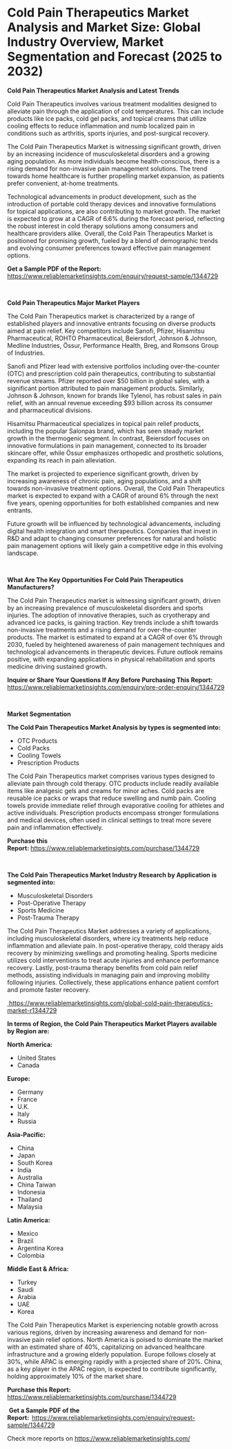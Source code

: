 <p><h1>Cold Pain Therapeutics Market Analysis and Market Size: Global Industry Overview, Market Segmentation and Forecast (2025 to 2032)</h1></p><p><strong>Cold Pain Therapeutics Market Analysis and Latest Trends</strong></p>
<p><p>Cold Pain Therapeutics involves various treatment modalities designed to alleviate pain through the application of cold temperatures. This can include products like ice packs, cold gel packs, and topical creams that utilize cooling effects to reduce inflammation and numb localized pain in conditions such as arthritis, sports injuries, and post-surgical recovery. </p><p>The Cold Pain Therapeutics Market is witnessing significant growth, driven by an increasing incidence of musculoskeletal disorders and a growing aging population. As more individuals become health-conscious, there is a rising demand for non-invasive pain management solutions. The trend towards home healthcare is further propelling market expansion, as patients prefer convenient, at-home treatments.</p><p>Technological advancements in product development, such as the introduction of portable cold therapy devices and innovative formulations for topical applications, are also contributing to market growth. The market is expected to grow at a CAGR of 6.6% during the forecast period, reflecting the robust interest in cold therapy solutions among consumers and healthcare providers alike. Overall, the Cold Pain Therapeutics Market is positioned for promising growth, fueled by a blend of demographic trends and evolving consumer preferences toward effective pain management options.</p></p>
<p><strong>Get a Sample PDF of the Report:&nbsp;</strong> <a href="https://www.reliablemarketinsights.com/enquiry/request-sample/1344729?utm_campaign=3277&utm_medium=2&utm_source=Github&utm_content=ia&utm_term=05032025&utm_id=cold-pain-therapeutics">https://www.reliablemarketinsights.com/enquiry/request-sample/1344729</a></p>
<p>&nbsp;</p>
<p><strong>Cold Pain Therapeutics Major Market Players</strong></p>
<p><p>The Cold Pain Therapeutics market is characterized by a range of established players and innovative entrants focusing on diverse products aimed at pain relief. Key competitors include Sanofi, Pfizer, Hisamitsu Pharmaceutical, ROHTO Pharmaceutical, Beiersdorf, Johnson & Johnson, Medline Industries, Össur, Performance Health, Breg, and Romsons Group of Industries.</p><p>Sanofi and Pfizer lead with extensive portfolios including over-the-counter (OTC) and prescription cold pain therapeutics, contributing to substantial revenue streams. Pfizer reported over $50 billion in global sales, with a significant portion attributed to pain management products. Similarly, Johnson & Johnson, known for brands like Tylenol, has robust sales in pain relief, with an annual revenue exceeding $93 billion across its consumer and pharmaceutical divisions. </p><p>Hisamitsu Pharmaceutical specializes in topical pain relief products, including the popular Salonpas brand, which has seen steady market growth in the thermogenic segment. In contrast, Beiersdorf focuses on innovative formulations in pain management, connected to its broader skincare offer, while Össur emphasizes orthopedic and prosthetic solutions, expanding its reach in pain alleviation.</p><p>The market is projected to experience significant growth, driven by increasing awareness of chronic pain, aging populations, and a shift towards non-invasive treatment options. Overall, the Cold Pain Therapeutics market is expected to expand with a CAGR of around 6% through the next five years, opening opportunities for both established companies and new entrants.</p><p>Future growth will be influenced by technological advancements, including digital health integration and smart therapeutics. Companies that invest in R&D and adapt to changing consumer preferences for natural and holistic pain management options will likely gain a competitive edge in this evolving landscape.</p></p>
<p>&nbsp;</p>
<p><strong>What Are The Key Opportunities For Cold Pain Therapeutics Manufacturers?</strong></p>
<p><p>The Cold Pain Therapeutics market is witnessing significant growth, driven by an increasing prevalence of musculoskeletal disorders and sports injuries. The adoption of innovative therapies, such as cryotherapy and advanced ice packs, is gaining traction. Key trends include a shift towards non-invasive treatments and a rising demand for over-the-counter products. The market is estimated to expand at a CAGR of over 6% through 2030, fueled by heightened awareness of pain management techniques and technological advancements in therapeutic devices. Future outlook remains positive, with expanding applications in physical rehabilitation and sports medicine driving sustained growth.</p></p>
<p><strong>Inquire or Share Your Questions If Any Before Purchasing This Report:</strong> <a href="https://www.reliablemarketinsights.com/enquiry/pre-order-enquiry/1344729?utm_campaign=3277&utm_medium=2&utm_source=Github&utm_content=ia&utm_term=05032025&utm_id=cold-pain-therapeutics">https://www.reliablemarketinsights.com/enquiry/pre-order-enquiry/1344729</a></p>
<p>&nbsp;</p>
<p><strong>Market Segmentation</strong></p>
<p><strong>The Cold Pain Therapeutics Market Analysis by types is segmented into:</strong></p>
<p><ul><li>OTC Products</li><li>Cold Packs</li><li>Cooling Towels</li><li>Prescription Products</li></ul></p>
<p><p>The Cold Pain Therapeutics market comprises various types designed to alleviate pain through cold therapy. OTC products include readily available items like analgesic gels and creams for minor aches. Cold packs are reusable ice packs or wraps that reduce swelling and numb pain. Cooling towels provide immediate relief through evaporative cooling for athletes and active individuals. Prescription products encompass stronger formulations and medical devices, often used in clinical settings to treat more severe pain and inflammation effectively.</p></p>
<p><strong>Purchase this Report:&nbsp;</strong><a href="https://www.reliablemarketinsights.com/purchase/1344729?utm_campaign=3277&utm_medium=2&utm_source=Github&utm_content=ia&utm_term=05032025&utm_id=cold-pain-therapeutics">https://www.reliablemarketinsights.com/purchase/1344729</a></p>
<p>&nbsp;</p>
<p><strong>The Cold Pain Therapeutics Market Industry Research by Application is segmented into:</strong></p>
<p><ul><li>Musculoskeletal Disorders</li><li>Post-Operative Therapy</li><li>Sports Medicine</li><li>Post-Trauma Therapy</li></ul></p>
<p><p>The Cold Pain Therapeutics Market addresses a variety of applications, including musculoskeletal disorders, where icy treatments help reduce inflammation and alleviate pain. In post-operative therapy, cold therapy aids recovery by minimizing swellings and promoting healing. Sports medicine utilizes cold interventions to treat acute injuries and enhance performance recovery. Lastly, post-trauma therapy benefits from cold pain relief methods, assisting individuals in managing pain and improving mobility following injuries. Collectively, these applications enhance patient comfort and promote faster recovery.</p></p>
<p><a href="https://www.reliablemarketinsights.com/global-cold-pain-therapeutics-market-r1344729?utm_campaign=3277&utm_medium=2&utm_source=Github&utm_content=ia&utm_term=05032025&utm_id=cold-pain-therapeutics">&nbsp;https://www.reliablemarketinsights.com/global-cold-pain-therapeutics-market-r1344729</a></p>
<p><strong>In terms of Region, the Cold Pain Therapeutics Market Players available by Region are:</strong></p>
<p>
    <p> <strong> North America: </strong>
        <ul>
            <li>United States</li>
            <li>Canada</li>
        </ul>
        </p> 
    <p> <strong> Europe: </strong>
        <ul>
            <li>Germany</li>
            <li>France</li>
            <li>U.K.</li>
            <li>Italy</li>
            <li>Russia</li>
        </ul>
        </p> 
    <p> <strong> Asia-Pacific: </strong>
        <ul>
            <li>China</li>
            <li>Japan</li>
            <li>South Korea</li>
            <li>India</li>
            <li>Australia</li>
            <li>China Taiwan</li>
            <li>Indonesia</li>
            <li>Thailand</li>
            <li>Malaysia</li>
        </ul>
        </p> 
    <p> <strong> Latin America: </strong>
        <ul>
            <li>Mexico</li>
            <li>Brazil</li>
            <li>Argentina Korea</li>
            <li>Colombia</li>
        </ul>
        </p> 
    <p> <strong> Middle East & Africa: </strong>
        <ul>
            <li>Turkey</li>
            <li>Saudi</li>
            <li>Arabia</li>
            <li>UAE</li>
            <li>Korea</li>
        </ul>
    </p>
    </p>
<p><p>The Cold Pain Therapeutics Market is experiencing notable growth across various regions, driven by increasing awareness and demand for non-invasive pain relief options. North America is poised to dominate the market with an estimated share of 40%, capitalizing on advanced healthcare infrastructure and a growing elderly population. Europe follows closely at 30%, while APAC is emerging rapidly with a projected share of 20%. China, as a key player in the APAC region, is expected to contribute significantly, holding approximately 10% of the market share.</p></p>
<p><strong>Purchase this Report: </strong><a href="https://www.reliablemarketinsights.com/purchase/1344729?utm_campaign=3277&utm_medium=2&utm_source=Github&utm_content=ia&utm_term=05032025&utm_id=cold-pain-therapeutics">https://www.reliablemarketinsights.com/purchase/1344729</a></p>
<p>&nbsp;<strong>Get a Sample PDF of the Report:&nbsp;&nbsp;</strong><a href="https://www.reliablemarketinsights.com/enquiry/request-sample/1344729?utm_campaign=3277&utm_medium=2&utm_source=Github&utm_content=ia&utm_term=05032025&utm_id=cold-pain-therapeutics">https://www.reliablemarketinsights.com/enquiry/request-sample/1344729</a></p>
<p><strong></strong></p>
<p>Check more reports on <a href="https://www.reliablemarketinsights.com/?utm_campaign=3277&utm_medium=2&utm_source=Github&utm_content=ia&utm_term=05032025&utm_id=cold-pain-therapeutics">https://www.reliablemarketinsights.com/</a></p>
